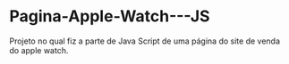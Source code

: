 # Pagina-Apple-Watch---JS
Projeto no qual fiz a parte de Java Script de uma página do site de venda do apple watch.
